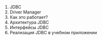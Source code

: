 1. JDBC
2. Driver Manager
3. Как это работает?
4. Архитектура JDBC
5. Интерфейсы JDBC
6. Реализация JDBC в учебном приложении
